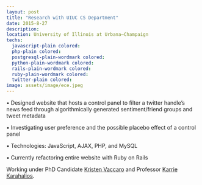 ```yaml
---
layout: post
title: "Research with UIUC CS Department"
date: 2015-8-27
description: 
location: University of Illinois at Urbana–Champaign
techs:
  javascript-plain colored:
  php-plain colored:
  postgresql-plain-wordmark colored:
  python-plain-wordmark colored:
  rails-plain-wordmark colored:
  ruby-plain-wordmark colored:
  twitter-plain colored:
image: assets/image/ece.jpeg
---
```

• Designed website that hosts a control panel to filter a twitter handle’s news feed through algorithmically generated sentiment/friend groups and tweet metadata

• Investigating user preference and the possible placebo effect of a control panel

• Technologies: JavaScript, AJAX, PHP, and MySQL 

• Currently refactoring entire website with Ruby on Rails

Working under PhD Candidate [Kristen Vaccaro](http://kvaccaro.com/) and Professor [Karrie Karahalios](http://social.cs.uiuc.edu/people/kkarahal.html).

